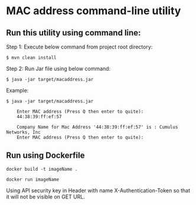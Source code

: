 # MAC address command-line utility

## Run this utility using command line:

Step 1: Execute below command from project root directory:


`$ mvn clean install`


Step 2: Run Jar file using below command:

`$ java -jar target/macaddress.jar`


Example:

`$ java -jar target/macaddress.jar`

      
        Enter MAC address (Press Q then enter to quite): 
        44:38:39:ff:ef:57
        
        Company Name for Mac Address '44:38:39:ff:ef:57' is : Cumulus Networks, Inc 
        Enter MAC address (Press Q then enter to quite): 
     
    


## Run using Dockerfile

    docker build -t imageName .

    docker run imageName

Using API security key in Header with name X-Authentication-Token so that it will not be visible on GET URL. 

